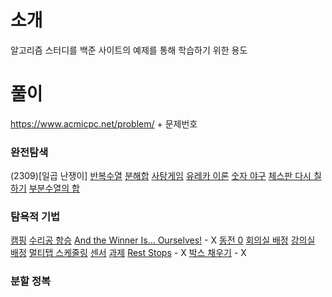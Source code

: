 # 소개

알고리즘 스터디를 백준 사이트의 예제를 통해 학습하기 위한 용도

# 풀이

https://www.acmicpc.net/problem/ + 문제번호

### 완전탐색
(2309)[일곱 난쟁이]
[반복수열](2331)
[분해합](2231)
[사탕게임](3085)
[유레카 이론](10448)
[숫자 야구](2503)
[체스판 다시 칠하기](1018)
[부분수열의 합](1182)

### 탐욕적 기법
[캠핑](4796)
[수리공 항승](1449)
[And the Winner Is... Ourselves!](17509) - X
[동전 0](11047)
[회의실 배정](1931)
[강의실 배정](11000)
[멀티탭 스케줄링](1700)
[센서](2212)
[과제](13904)
[Rest Stops](15748) - X
[박스 채우기](1493) - X

### 분할 정복
